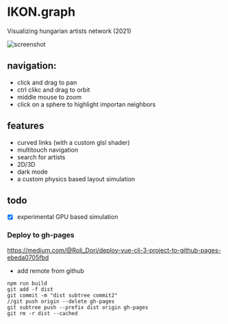 # IKON.graph

Visualizing hungarian artists network (2021)

![screenshot](./docs/screenshot.png)

## navigation:
- click and drag to pan
- ctrl clikc and drag to orbit
- middle mouse to zoom
- click on a sphere to highlight importan neighbors

## features
- curved links (with a custom glsl shader)
- multitouch navigation
- search for artists
- 2D/3D
- dark mode
- a custom physics based layout simulation

## todo
- [x] experimental GPU based simulation

### Deploy to gh-pages
https://medium.com/@Roli_Dori/deploy-vue-cli-3-project-to-github-pages-ebeda0705fbd
- add remote from github
```
npm run build
git add -f dist
git commit -m "dist subtree commit2"
//git push origin --delete gh-pages
git subtree push --prefix dist origin gh-pages
git rm -r dist --cached
```
